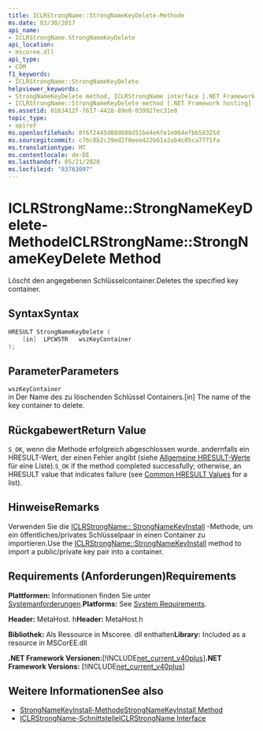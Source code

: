 ```yaml
---
title: ICLRStrongName::StrongNameKeyDelete-Methode
ms.date: 03/30/2017
api_name:
- ICLRStrongName.StrongNameKeyDelete
api_location:
- mscoree.dll
api_type:
- COM
f1_keywords:
- ICLRStrongName::StrongNameKeyDelete
helpviewer_keywords:
- StrongNameKeyDelete method, ICLRStrongName interface [.NET Framework hosting]
- ICLRStrongName::StrongNameKeyDelete method [.NET Framework hosting]
ms.assetid: 0163412f-f617-4428-89e0-03992fec31e8
topic_type:
- apiref
ms.openlocfilehash: 8f6f2445d88d608d51be4e6fe1e064efbb58325d
ms.sourcegitcommit: c76c8b2c39ed2f0eee422b61a2ab4c05ca7771fa
ms.translationtype: MT
ms.contentlocale: de-DE
ms.lasthandoff: 05/21/2020
ms.locfileid: "83763097"
---
```

# <a name="iclrstrongnamestrongnamekeydelete-method"></a><span data-ttu-id="264b1-102">ICLRStrongName::StrongNameKeyDelete-Methode</span><span class="sxs-lookup"><span data-stu-id="264b1-102">ICLRStrongName::StrongNameKeyDelete Method</span></span>
<span data-ttu-id="264b1-103">Löscht den angegebenen Schlüsselcontainer.</span><span class="sxs-lookup"><span data-stu-id="264b1-103">Deletes the specified key container.</span></span>  
  
## <a name="syntax"></a><span data-ttu-id="264b1-104">Syntax</span><span class="sxs-lookup"><span data-stu-id="264b1-104">Syntax</span></span>  
  
```cpp  
HRESULT StrongNameKeyDelete (  
    [in]  LPCWSTR   wszKeyContainer  
);  
```  
  
## <a name="parameters"></a><span data-ttu-id="264b1-105">Parameter</span><span class="sxs-lookup"><span data-stu-id="264b1-105">Parameters</span></span>  
 `wszKeyContainer`  
 <span data-ttu-id="264b1-106">in Der Name des zu löschenden Schlüssel Containers.</span><span class="sxs-lookup"><span data-stu-id="264b1-106">[in] The name of the key container to delete.</span></span>  
  
## <a name="return-value"></a><span data-ttu-id="264b1-107">Rückgabewert</span><span class="sxs-lookup"><span data-stu-id="264b1-107">Return Value</span></span>  
 <span data-ttu-id="264b1-108">`S_OK`, wenn die Methode erfolgreich abgeschlossen wurde. andernfalls ein HRESULT-Wert, der einen Fehler angibt (siehe [Allgemeine HRESULT-Werte](/windows/win32/seccrypto/common-hresult-values) für eine Liste).</span><span class="sxs-lookup"><span data-stu-id="264b1-108">`S_OK` if the method completed successfully; otherwise, an HRESULT value that indicates failure (see [Common HRESULT Values](/windows/win32/seccrypto/common-hresult-values) for a list).</span></span>  
  
## <a name="remarks"></a><span data-ttu-id="264b1-109">Hinweise</span><span class="sxs-lookup"><span data-stu-id="264b1-109">Remarks</span></span>  
 <span data-ttu-id="264b1-110">Verwenden Sie die [ICLRStrongName:: StrongNameKeyInstall](iclrstrongname-strongnamekeyinstall-method.md) -Methode, um ein öffentliches/privates Schlüsselpaar in einen Container zu importieren.</span><span class="sxs-lookup"><span data-stu-id="264b1-110">Use the [ICLRStrongName::StrongNameKeyInstall](iclrstrongname-strongnamekeyinstall-method.md) method to import a public/private key pair into a container.</span></span>  
  
## <a name="requirements"></a><span data-ttu-id="264b1-111">Requirements (Anforderungen)</span><span class="sxs-lookup"><span data-stu-id="264b1-111">Requirements</span></span>  
 <span data-ttu-id="264b1-112">**Plattformen:** Informationen finden Sie unter [Systemanforderungen](../../get-started/system-requirements.md).</span><span class="sxs-lookup"><span data-stu-id="264b1-112">**Platforms:** See [System Requirements](../../get-started/system-requirements.md).</span></span>  
  
 <span data-ttu-id="264b1-113">**Header:** MetaHost. h</span><span class="sxs-lookup"><span data-stu-id="264b1-113">**Header:** MetaHost.h</span></span>  
  
 <span data-ttu-id="264b1-114">**Bibliothek:** Als Ressource in Mscoree. dll enthalten</span><span class="sxs-lookup"><span data-stu-id="264b1-114">**Library:** Included as a resource in MSCorEE.dll</span></span>  
  
 <span data-ttu-id="264b1-115">**.NET Framework Versionen:**[!INCLUDE[net_current_v40plus](../../../../includes/net-current-v40plus-md.md)]</span><span class="sxs-lookup"><span data-stu-id="264b1-115">**.NET Framework Versions:** [!INCLUDE[net_current_v40plus](../../../../includes/net-current-v40plus-md.md)]</span></span>  
  
## <a name="see-also"></a><span data-ttu-id="264b1-116">Weitere Informationen</span><span class="sxs-lookup"><span data-stu-id="264b1-116">See also</span></span>

- [<span data-ttu-id="264b1-117">StrongNameKeyInstall-Methode</span><span class="sxs-lookup"><span data-stu-id="264b1-117">StrongNameKeyInstall Method</span></span>](iclrstrongname-strongnamekeyinstall-method.md)
- [<span data-ttu-id="264b1-118">ICLRStrongName-Schnittstelle</span><span class="sxs-lookup"><span data-stu-id="264b1-118">ICLRStrongName Interface</span></span>](iclrstrongname-interface.md)
